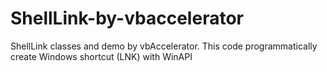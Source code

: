 # ShellLink-by-vbaccelerator
ShellLink classes and demo by vbAccelerator. This code programmatically create Windows shortcut (LNK) with WinAPI
